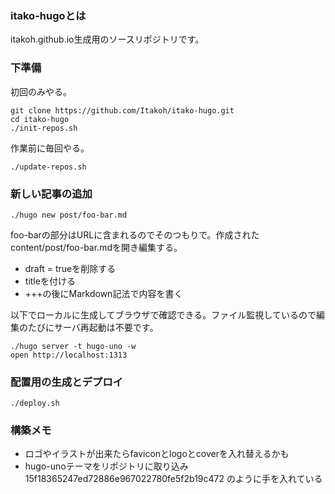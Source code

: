 ### itako-hugoとは

itakoh.github.io生成用のソースリポジトリです。

### 下準備

初回のみやる。

```
git clone https://github.com/Itakoh/itako-hugo.git
cd itako-hugo
./init-repos.sh
```

作業前に毎回やる。

```
./update-repos.sh
```

### 新しい記事の追加

```
./hugo new post/foo-bar.md
```

foo-barの部分はURLに含まれるのでそのつもりで。作成されたcontent/post/foo-bar.mdを開き編集する。

* draft = trueを削除する
* titleを付ける
* +++の後にMarkdown記法で内容を書く

以下でローカルに生成してブラウザで確認できる。ファイル監視しているので編集のたびにサーバ再起動は不要です。

```
./hugo server -t hugo-uno -w
open http://localhost:1313
```

### 配置用の生成とデプロイ

```
./deploy.sh
```

### 構築メモ

* ロゴやイラストが出来たらfaviconとlogoとcoverを入れ替えるかも
* hugo-unoテーマをリポジトリに取り込み 15f18365247ed72886e967022780fe5f2b19c472 のように手を入れている
